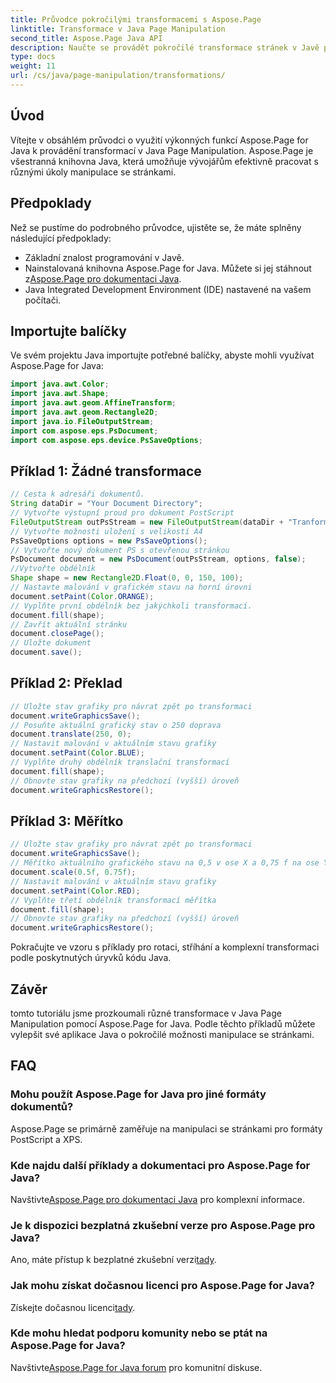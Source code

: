 ```yaml
---
title: Průvodce pokročilými transformacemi s Aspose.Page
linktitle: Transformace v Java Page Manipulation
second_title: Aspose.Page Java API
description: Naučte se provádět pokročilé transformace stránek v Javě pomocí Aspose.Page for Java. Vylepšete své Java aplikace o výkonné možnosti manipulace.
type: docs
weight: 11
url: /cs/java/page-manipulation/transformations/
---
```

## Úvod
Vítejte v obsáhlém průvodci o využití výkonných funkcí Aspose.Page for Java k provádění transformací v Java Page Manipulation. Aspose.Page je všestranná knihovna Java, která umožňuje vývojářům efektivně pracovat s různými úkoly manipulace se stránkami.
## Předpoklady
Než se pustíme do podrobného průvodce, ujistěte se, že máte splněny následující předpoklady:
- Základní znalost programování v Javě.
-  Nainstalovaná knihovna Aspose.Page for Java. Můžete si jej stáhnout z[Aspose.Page pro dokumentaci Java](https://reference.aspose.com/page/java/).
- Java Integrated Development Environment (IDE) nastavené na vašem počítači.
## Importujte balíčky
Ve svém projektu Java importujte potřebné balíčky, abyste mohli využívat Aspose.Page for Java:
```java
import java.awt.Color;
import java.awt.Shape;
import java.awt.geom.AffineTransform;
import java.awt.geom.Rectangle2D;
import java.io.FileOutputStream;
import com.aspose.eps.PsDocument;
import com.aspose.eps.device.PsSaveOptions;

```
## Příklad 1: Žádné transformace
```java
// Cesta k adresáři dokumentů.
String dataDir = "Your Document Directory";
// Vytvořte výstupní proud pro dokument PostScript
FileOutputStream outPsStream = new FileOutputStream(dataDir + "Tranformations_outPS.ps");
// Vytvořte možnosti uložení s velikostí A4
PsSaveOptions options = new PsSaveOptions();
// Vytvořte nový dokument PS s otevřenou stránkou
PsDocument document = new PsDocument(outPsStream, options, false);
//Vytvořte obdélník
Shape shape = new Rectangle2D.Float(0, 0, 150, 100);
// Nastavte malování v grafickém stavu na horní úrovni
document.setPaint(Color.ORANGE);
// Vyplňte první obdélník bez jakýchkoli transformací.
document.fill(shape);
// Zavřít aktuální stránku
document.closePage();
// Uložte dokument
document.save();
```
## Příklad 2: Překlad
```java
// Uložte stav grafiky pro návrat zpět po transformaci
document.writeGraphicsSave();
// Posuňte aktuální grafický stav o 250 doprava
document.translate(250, 0);
// Nastavit malování v aktuálním stavu grafiky
document.setPaint(Color.BLUE);
// Vyplňte druhý obdélník translační transformací
document.fill(shape);
// Obnovte stav grafiky na předchozí (vyšší) úroveň
document.writeGraphicsRestore();
```
## Příklad 3: Měřítko
```java
// Uložte stav grafiky pro návrat zpět po transformaci
document.writeGraphicsSave();
// Měřítko aktuálního grafického stavu na 0,5 v ose X a 0,75 f na ose Y
document.scale(0.5f, 0.75f);
// Nastavit malování v aktuálním stavu grafiky
document.setPaint(Color.RED);
// Vyplňte třetí obdélník transformací měřítka
document.fill(shape);
// Obnovte stav grafiky na předchozí (vyšší) úroveň
document.writeGraphicsRestore();
```
Pokračujte ve vzoru s příklady pro rotaci, stříhání a komplexní transformaci podle poskytnutých úryvků kódu Java.
## Závěr
tomto tutoriálu jsme prozkoumali různé transformace v Java Page Manipulation pomocí Aspose.Page for Java. Podle těchto příkladů můžete vylepšit své aplikace Java o pokročilé možnosti manipulace se stránkami.
## FAQ
### Mohu použít Aspose.Page for Java pro jiné formáty dokumentů?
Aspose.Page se primárně zaměřuje na manipulaci se stránkami pro formáty PostScript a XPS.
### Kde najdu další příklady a dokumentaci pro Aspose.Page for Java?
 Navštivte[Aspose.Page pro dokumentaci Java](https://reference.aspose.com/page/java/) pro komplexní informace.
### Je k dispozici bezplatná zkušební verze pro Aspose.Page pro Java?
 Ano, máte přístup k bezplatné zkušební verzi[tady](https://releases.aspose.com/).
### Jak mohu získat dočasnou licenci pro Aspose.Page for Java?
 Získejte dočasnou licenci[tady](https://purchase.aspose.com/temporary-license/).
### Kde mohu hledat podporu komunity nebo se ptát na Aspose.Page for Java?
 Navštivte[Aspose.Page for Java forum](https://forum.aspose.com/c/page/39) pro komunitní diskuse.